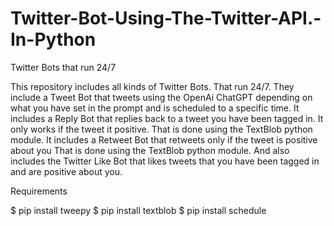 # Twitter-Bot-Using-The-Twitter-API.-In-Python
Twitter Bots that run 24/7

This repository includes all kinds of Twitter Bots.
That run 24/7.
They include a Tweet Bot that tweets using the OpenAi ChatGPT depending on what you have set in the prompt and is scheduled to a specific time.
It includes a Reply Bot that replies back to a tweet you have been tagged in. It only works if the tweet it positive. That is done using the TextBlob python module. 
It includes a Retweet Bot that retweets only if the tweet is positive about you That is done using the TextBlob python module.
And also includes the Twitter Like Bot that likes  tweets that you have been tagged in and are positive about you.


Requirements

$ pip install tweepy
$ pip install textblob
$ pip install schedule
